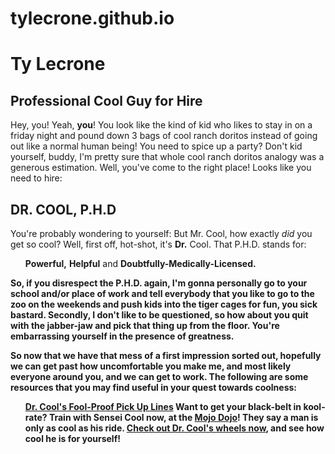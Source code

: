# tylecrone.github.io
<!DOCTYPE html>
<html>
	<head>
		<H1>Ty Lecrone</H1>
		<H2><B>Professional Cool Guy for Hire</B></H2>
	</head>
	<body>
		<P>
		Hey, you! Yeah, <B>you</B>!
		You look like the kind of kid who likes to stay in on a friday night and pound down 3 bags of cool ranch doritos instead of going out like a normal human being!
		You need to spice up a party?
		Don't kid yourself, buddy, I'm pretty sure that whole cool ranch doritos analogy was a generous estimation.
		Well, you've come to the right place!
		Looks like you need to hire:
		</P>
		<H2><B>DR. COOL, P.H.D</B></H2>
		<P>
		You're probably wondering to yourself:
		But Mr. Cool, how exactly <I>did</I> you get so cool?
		Well, first off, hot-shot, it's <B>Dr.</B> Cool.
		That P.H.D. stands for:
		<UL>
			<L1><B>Powerful,</B></L1>
			<L2><B>Helpful</B> and</L2>
			<L3><B>Doubtfully-Medically-Licensed.<B></L3>
		</UL>
		So, if you disrespect the P.H.D. again, I'm gonna personally go to your school and/or place of work
		and tell everybody that you like to go to the zoo on the weekends and push kids into the tiger cages for fun, you sick bastard.
		Secondly, I don't like to be questioned,
		so how about you quit with the jabber-jaw
		and pick that thing up from the floor.
		You're embarrassing yourself in the presence of greatness.
		</P>
		<P>
		So now that we have that mess of a first impression sorted out,
		hopefully we can get past how uncomfortable you make me,
		and most likely everyone around you,
		and we can get to work.
		The following are some resources that you may find useful
		in your quest towards coolness:
		<UL>
			<L1><A HREF="">Dr. Cool's Fool-Proof Pick Up Lines</A></L1>
			<L2>Want to get your black-belt in kool-rate?
			Train with Sensei Cool now, at the <A HREF="">Mojo Dojo</A>!</L2>
			<L3>They say a man is only as cool as his ride. <A HREF="">Check out Dr. Cool's wheels now</A>, and see how cool he is for yourself!</L3>
			<L4>
	</body>
</html>
